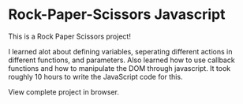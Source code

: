 # Rock-Paper-Scissors Javascript

This is a Rock Paper Scissors project!

I learned alot about defining variables, seperating different actions in different functions, and parameters. Also learned how to use callback functions and how to manipulate the DOM through javascript.  It took roughly 10 hours to write the JavaScript code for this.

View complete project in browser.

